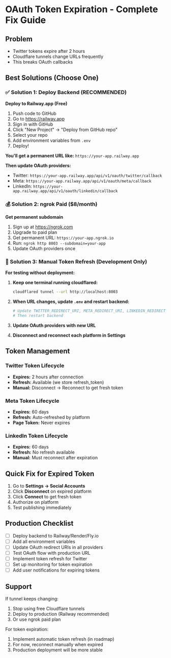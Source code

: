 # OAuth Token Expiration - Complete Fix Guide

## Problem
- Twitter tokens expire after 2 hours
- Cloudflare tunnels change URLs frequently
- This breaks OAuth callbacks

## Best Solutions (Choose One)

### ✅ Solution 1: Deploy Backend (RECOMMENDED)
**Deploy to Railway.app (Free)**

1. Push code to GitHub
2. Go to https://railway.app
3. Sign in with GitHub
4. Click "New Project" → "Deploy from GitHub repo"
5. Select your repo
6. Add environment variables from `.env`
7. Deploy!

**You'll get a permanent URL like:** `https://your-app.railway.app`

**Then update OAuth providers:**
- Twitter: `https://your-app.railway.app/api/v1/oauth/twitter/callback`
- Meta: `https://your-app.railway.app/api/v1/oauth/meta/callback`
- LinkedIn: `https://your-app.railway.app/api/v1/oauth/linkedin/callback`

### 💰 Solution 2: ngrok Paid ($8/month)
**Get permanent subdomain**

1. Sign up at https://ngrok.com
2. Upgrade to paid plan
3. Get permanent URL: `https://your-app.ngrok.io`
4. Run: `ngrok http 8003 --subdomain=your-app`
5. Update OAuth providers once

### 🔧 Solution 3: Manual Token Refresh (Development Only)
**For testing without deployment:**

1. **Keep one terminal running cloudflared:**
   ```bash
   cloudflared tunnel --url http://localhost:8003
   ```

2. **When URL changes, update `.env` and restart backend:**
   ```bash
   # Update TWITTER_REDIRECT_URI, META_REDIRECT_URI, LINKEDIN_REDIRECT_URI
   # Then restart backend
   ```

3. **Update OAuth providers with new URL**

4. **Disconnect and reconnect each platform in Settings**

## Token Management

### Twitter Token Lifecycle
- **Expires:** 2 hours after connection
- **Refresh:** Available (we store refresh_token)
- **Manual:** Disconnect → Reconnect to get fresh token

### Meta Token Lifecycle
- **Expires:** 60 days
- **Refresh:** Auto-refreshed by platform
- **Page Token:** Never expires

### LinkedIn Token Lifecycle
- **Expires:** 60 days
- **Refresh:** No refresh available
- **Manual:** Must reconnect after expiration

## Quick Fix for Expired Token

1. Go to **Settings → Social Accounts**
2. Click **Disconnect** on expired platform
3. Click **Connect** to get fresh token
4. Authorize on platform
5. Test publishing immediately

## Production Checklist

- [ ] Deploy backend to Railway/Render/Fly.io
- [ ] Add all environment variables
- [ ] Update OAuth redirect URIs in all providers
- [ ] Test OAuth flow with production URL
- [ ] Implement token refresh for Twitter
- [ ] Set up monitoring for token expiration
- [ ] Add user notifications for expiring tokens

## Support

If tunnel keeps changing:
1. Stop using free Cloudflare tunnels
2. Deploy to production (Railway recommended)
3. Or use ngrok paid plan

For token expiration:
1. Implement automatic token refresh (in roadmap)
2. For now, reconnect manually when expired
3. Production deployment will be more stable
